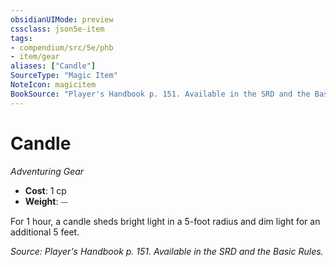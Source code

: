 ```yaml
---
obsidianUIMode: preview
cssclass: json5e-item
tags:
- compendium/src/5e/phb
- item/gear
aliases: ["Candle"]
SourceType: "Magic Item"
NoteIcon: magicitem
BookSource: "Player's Handbook p. 151. Available in the SRD and the Basic Rules."
---
```

# Candle
*Adventuring Gear*  

- **Cost**: 1 cp
- **Weight**: ⏤

For 1 hour, a candle sheds bright light in a 5-foot radius and dim light for an additional 5 feet.

*Source: Player's Handbook p. 151. Available in the SRD and the Basic Rules.*